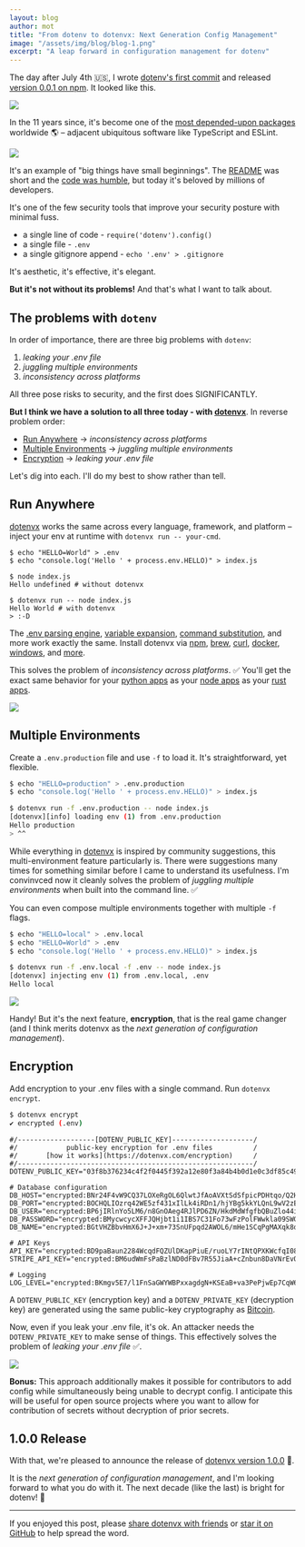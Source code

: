 ```yaml
---
layout: blog
author: mot
title: "From dotenv to dotenvx: Next Generation Config Management"
image: "/assets/img/blog/blog-1.png"
excerpt: "A leap forward in configuration management for dotenv"
---
```


The day after July 4th 🇺🇸, I wrote [dotenv's first commit](https://github.com/motdotla/dotenv/commit/71dabbf27b699fcb7a04714709cecfc6e78892b9) and released [version 0.0.1 on npm](https://www.npmjs.com/package/dotenv/v/0.0.1). It looked like this.

<img src="https://github.com/dotenvx/dotenvx/assets/3848/632a3bf4-50f4-4614-a0c2-12b2f6e64ccc"/>

In the 11 years since, it's become one of the [most depended-upon packages](https://gist.github.com/anvaka/8e8fa57c7ee1350e3491#top-1000-most-depended-upon-packages) worldwide 🌎 – adjacent ubiquitous software like TypeScript and ESLint.

<img src="https://github.com/dotenvx/dotenvx/assets/3848/3b93fa70-8204-4563-b5b5-a3a2dcfb3de3"/>

It's an example of "big things have small beginnings". The [README](https://github.com/motdotla/dotenv/commit/71dabbf27b699fcb7a04714709cecfc6e78892b9#diff-b335630551682c19a781afebcf4d07bf978fb1f8ac04c6bf87428ed5106870f5) was short and the [code was humble](https://github.com/motdotla/dotenv/commit/71dabbf27b699fcb7a04714709cecfc6e78892b9#diff-7934bf411fea192ad8cd69e0a12911648a2842cb0f2409a8fb67b41b7069d757), but today it's beloved by millions of developers.

It's one of the few security tools that improve your security posture with minimal fuss.

* a single line of code - `require('dotenv').config()`
* a single file - `.env`
* a single gitignore append - `echo '.env' > .gitignore`

It's aesthetic, it's effective, it's elegant.

**But it's not without its problems!** And that's what I want to talk about.

## The problems with `dotenv`

In order of importance, there are three big problems with `dotenv`:

1. *leaking your .env file*
2. *juggling multiple environments*
3. *inconsistency across platforms*

All three pose risks to security, and the first does SIGNIFICANTLY.

**But I think we have a solution to all three today - with [dotenvx](https://github.com/dotenvx/dotenvx)**. In reverse problem order:

* [Run Anywhere](https://github.com/dotenvx/dotenvx?tab=readme-ov-file#run-anywhere) -> *inconsistency across platforms*
* [Multiple Environments](https://github.com/dotenvx/dotenvx?tab=readme-ov-file#multiple-environments) -> *juggling multiple environments*
* [Encryption](https://github.com/dotenvx/dotenvx?tab=readme-ov-file#encryption) -> *leaking your .env file*

Let's dig into each. I'll do my best to show rather than tell.

## Run Anywhere

[dotenvx](https://github.com/dotenvx/dotenvx) works the same across every language, framework, and platform – inject your env at runtime with `dotenvx run -- your-cmd`.

```
$ echo "HELLO=World" > .env
$ echo "console.log('Hello ' + process.env.HELLO)" > index.js

$ node index.js
Hello undefined # without dotenvx

$ dotenvx run -- node index.js
Hello World # with dotenvx
> :-D
```

The [.env parsing engine](https://github.com/dotenvx/dotenvx/blob/6f5a91370437716c93ead3e4400d1ee46e2b77ef/src/lib/helpers/parseDecryptEvalExpand.js#L6), [variable expansion](https://github.com/dotenvx/dotenvx?tab=readme-ov-file#run-anywhere), [command substitution](https://github.com/dotenvx/dotenvx?tab=readme-ov-file#run-anywhere), and more work exactly the same. Install dotenvx via [npm](https://dotenvx.com/docs/install#npm), [brew](https://dotenvx.com/docs/install#brew), [curl](https://dotenvx.com/docs/install#shell), [docker](https://dotenvx.com/docs/install#docker), [windows](https://docs/install#windows), and [more](https://dotenvx.com/docs/install).

This solves the problem of *inconsistency across platforms*. ✅ You'll get the exact same behavior for your [python apps](https://dotenvx.com/docs/guides#python) as your [node apps](https://dotenvx.com/docs/guides#node-js) as your [rust apps](https://dotenvx.com/docs/guides#go).

<a href="https://github.com/dotenvx/dotenvx?tab=readme-ov-file#run-anywhere"><img src="https://github.com/dotenvx/dotenvx/assets/3848/6a43eb52-4b1d-48c2-8c7a-b62cb35b526b"/></a>

## Multiple Environments

Create a `.env.production` file and use `-f` to load it. It's straightforward, yet flexible.

```sh
$ echo "HELLO=production" > .env.production
$ echo "console.log('Hello ' + process.env.HELLO)" > index.js

$ dotenvx run -f .env.production -- node index.js
[dotenvx][info] loading env (1) from .env.production
Hello production
> ^^
```

While everything in [dotenvx](https://github.com/dotenvx/dotenvx) is inspired by community suggestions, this multi-environment feature particularly is. There were suggestions many times for something similar before I came to understand its usefulness. I'm convinvced now it cleanly solves the problem of *juggling multiple environments* when built into the command line. ✅

You can even compose multiple environments together with multiple `-f` flags.

```sh
$ echo "HELLO=local" > .env.local
$ echo "HELLO=World" > .env
$ echo "console.log('Hello ' + process.env.HELLO)" > index.js

$ dotenvx run -f .env.local -f .env -- node index.js
[dotenvx] injecting env (1) from .env.local, .env
Hello local
```

<a href="https://github.com/dotenvx/dotenvx?tab=readme-ov-file#multiple-environments"><img src="https://github.com/dotenvx/dotenvx/assets/3848/8983a359-32f9-459a-861c-66bfdf4e87a1" /></a>

Handy! But it's the next feature, **encryption**, that is the real game changer (and I think merits dotenvx as the *next generation of configuration management*).

## Encryption

Add encryption to your .env files with a single command. Run `dotenvx encrypt`.

```sh
$ dotenvx encrypt
✔ encrypted (.env)
```

```
#/-------------------[DOTENV_PUBLIC_KEY]--------------------/
#/            public-key encryption for .env files          /
#/       [how it works](https://dotenvx.com/encryption)     /
#/----------------------------------------------------------/
DOTENV_PUBLIC_KEY="03f8b376234c4f2f0445f392a12e80f3a84b4b0d1e0c3df85c494e45812653c22a"

# Database configuration
DB_HOST="encrypted:BNr24F4vW9CQ37LOXeRgOL6QlwtJfAoAVXtSdSfpicPDHtqo/Q2HekeCjAWrhxHy+VHAB3QTg4fk9VdIoncLIlu1NssFO6XQXN5fnIjXRmp5pAuw7xwqVXe/1lVukATjG0kXR4SHe45s4Tb6fEjs"
DB_PORT="encrypted:BOCHQLIOzrq42WE5zf431xIlLk4iRDn1/hjYBg5kkYLQnL9wV2zEsSyHKBfH3mQdv8w4+EhXiF4unXZi1nYqdjVp4/BbAr777ORjMzyE+3QN1ik1F2+W5DZHBF9Uwj69F4D7f8A="
DB_USER="encrypted:BP6jIRlnYo5LM6/n8GnOAeg4RJlPD6ZN/HkdMdWfgfbQBuZlo44idYzKApdy0znU3TSoF5rcppXIMkxFFuB6pS0U4HMG/jl46lPCswl3vLTQ7Gx5EMT6YwE6pfA88AM77/ebQZ6y0L5t"
DB_PASSWORD="encrypted:BMycwcycXFFJQHjbt1i1IBS7C31Fo73wFzPolFWwkla09SWGy3QU1rBvK0YwdQmbuJuztp9JhcNLuc0wUdlLZVHC4/E6q/K7oPULNPxC5K1LwW4YuX80Ngl6Oy13Twero864f2DXXTNb"
DB_NAME="encrypted:BGtVHZBbvHmX6J+J+xm+73SnUFpqd2AWOL6/mHe1SCqPgMAXqk8dbLgqmHiZSbw4D6VquaYtF9safGyucClAvGGMzgD7gdnXGB1YGGaPN7nTpJ4vE1nx8hi1bNtNCr5gEm7z+pdLq1IsH4vPSH4O7XBx"

# API Keys
API_KEY="encrypted:BD9paBaun2284WcqdFQZUlDKapPiuE/ruoLY7rINtQPXKWcfqI08vFAlCCmwBoJIvd2Nv3ACiSCA672wsKeJlFJTcRB6IRRJ+fPBuz2kvYlOiec7EzHTT8EVzSDydFun5R5ODfmN"
STRIPE_API_KEY="encrypted:BM6udWmFsPaBzlND0dFBv7R55JiaA+cZnbun8DaVNrEvO+8/k+lsXbZQ0bCPks8kUsdD2qrSp/tii0P8gVJ/gp+pdDuhdcJj91hxJ7nzSFf6h0ofRb38/2WHFhxg77XExxzui1s3w42Z"

# Logging
LOG_LEVEL="encrypted:BKmgv5E7/l1FnSaGWYWBPxxagdgN+KSEaB+va3PePjwEp7CqW6PlysrweZq49YTB5Fbc3UN/akLVn1RZ2AO4PyTVqgYYGBwerjpJiou9R2KluNV3T4j0bhsAkBochg3YpHcw3RX/"
```

A `DOTENV_PUBLIC_KEY` (encryption key) and a `DOTENV_PRIVATE_KEY` (decryption key) are generated using the same public-key cryptography as [Bitcoin](https://en.bitcoin.it/wiki/Secp256k1).

Now, even if you leak your .env file, it's ok. An attacker needs the `DOTENV_PRIVATE_KEY` to make sense of things. This effectively solves the problem of *leaking your .env file* ✅.

<a href="https://github.com/dotenvx/dotenvx?tab=readme-ov-file#encryption"><img src="https://github.com/dotenvx/dotenvx/assets/3848/42aef834-50d9-4187-93e4-b5230ae1253a" /></a>

**Bonus:** This approach additionally makes it possible for contributors to add config while simultaneously being unable to decrypt config. I anticipate this will be useful for open source projects where you want to allow for contribution of secrets without decryption of prior secrets.

## 1.0.0 Release

With that, we're pleased to announce the release of [dotenvx version 1.0.0](https://www.npmjs.com/package/@dotenvx/dotenvx) 🎉.

It is the *next generation of configuration management*, and I'm looking forward to what you do with it. The next decade (like the last) is bright for dotenv! 🌟

---

If you enjoyed this post, please [share dotenvx with friends](https://github.com/dotenvx/dotenvx) or [star it on GitHub](https://github.com/dotenvx/dotenvx) to help spread the word.
